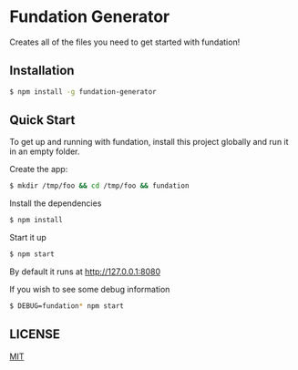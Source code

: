 # Fundation Generator

Creates all of the files you need to get started with fundation!

## Installation

```bash
$ npm install -g fundation-generator
```

## Quick Start

To get up and running with fundation, install this project globally and run it in an empty folder.

Create the app:

```bash
$ mkdir /tmp/foo && cd /tmp/foo && fundation
```

Install the dependencies

```bash
$ npm install
```

Start it up

```bash
$ npm start
```

By default it runs at http://127.0.0.1:8080

If you wish to see some debug information

```bash
$ DEBUG=fundation* npm start
```

## LICENSE

  [MIT](LICENSE)
